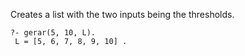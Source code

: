 Creates a list with the two inputs being the thresholds.

```
?- gerar(5, 10, L).
 L = [5, 6, 7, 8, 9, 10] .
```